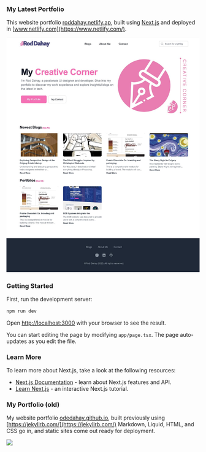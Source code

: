 
### My Latest Portfolio 


This website portfolio [roddahay.netlify.ap](https://roddahay.netlify.app/), built using [Next.js](https://nextjs.org) and deployed in [www.netlify.com](https://www.netlify.com/).

<img src="/images/screenshot.jpg" />


### Getting Started

First, run the development server:

```bash
npm run dev

```

Open [http://localhost:3000](http://localhost:3000) with your browser to see the result.

You can start editing the page by modifying `app/page.tsx`. The page auto-updates as you edit the file.

### Learn More

To learn more about Next.js, take a look at the following resources:

- [Next.js Documentation](https://nextjs.org/docs) - learn about Next.js features and API.
- [Learn Next.js](https://nextjs.org/learn) - an interactive Next.js tutorial.


### My Portfolio (old)

My website portfolio [odedahay.github.io](https://odedahay.github.io/), built previously using [https://jekyllrb.com/](https://jekyllrb.com/) Markdown, Liquid, HTML, and CSS go in, and static sites come out ready for deployment.


<img src="/images/odedahay-github-io-v2.jpg" />



